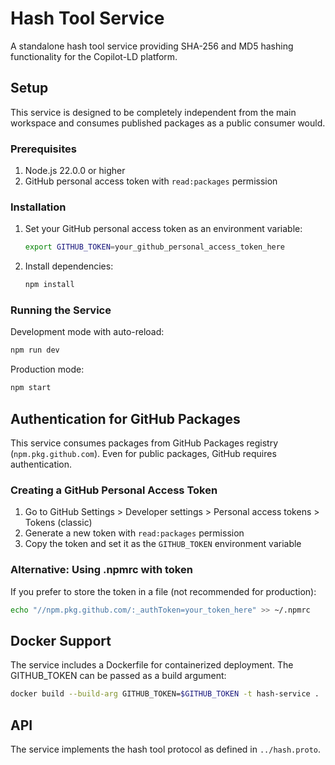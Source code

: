 # Hash Tool Service

A standalone hash tool service providing SHA-256 and MD5 hashing functionality
for the Copilot-LD platform.

## Setup

This service is designed to be completely independent from the main workspace
and consumes published packages as a public consumer would.

### Prerequisites

1. Node.js 22.0.0 or higher
2. GitHub personal access token with `read:packages` permission

### Installation

1. Set your GitHub personal access token as an environment variable:

   ```bash
   export GITHUB_TOKEN=your_github_personal_access_token_here
   ```

2. Install dependencies:
   ```bash
   npm install
   ```

### Running the Service

Development mode with auto-reload:

```bash
npm run dev
```

Production mode:

```bash
npm start
```

## Authentication for GitHub Packages

This service consumes packages from GitHub Packages registry
(`npm.pkg.github.com`). Even for public packages, GitHub requires
authentication.

### Creating a GitHub Personal Access Token

1. Go to GitHub Settings > Developer settings > Personal access tokens > Tokens
   (classic)
2. Generate a new token with `read:packages` permission
3. Copy the token and set it as the `GITHUB_TOKEN` environment variable

### Alternative: Using .npmrc with token

If you prefer to store the token in a file (not recommended for production):

```bash
echo "//npm.pkg.github.com/:_authToken=your_token_here" >> ~/.npmrc
```

## Docker Support

The service includes a Dockerfile for containerized deployment. The GITHUB_TOKEN
can be passed as a build argument:

```bash
docker build --build-arg GITHUB_TOKEN=$GITHUB_TOKEN -t hash-service .
```

## API

The service implements the hash tool protocol as defined in `../hash.proto`.
